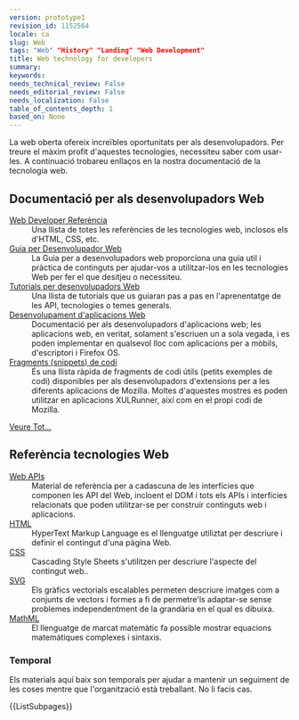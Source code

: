```yaml
---
version: prototype1
revision_id: 1152564
locale: ca
slug: Web
tags: "Web" "History" "Landing" "Web Development"
title: Web technology for developers
summary: 
keywords: 
needs_technical_review: False
needs_editorial_review: False
needs_localization: False
table_of_contents_depth: 1
based_on: None
---
```

<p>La web oberta ofereix increïbles oportunitats per als desenvolupadors. Per treure el màxim profit d'aquestes tecnologies, necessiteu saber com usar-les. A continuació trobareu enllaços en la nostra documentació de la tecnologia web.</p>

<div class="row topicpage-table">
<div class="section">
<h2 class="Documentation" id="Docs_for_add-on_developers" name="Docs_for_add-on_developers">Documentació per als desenvolupadors Web</h2>

<dl>
 <dt><a href="/en-US/docs/Web/Reference">Web Developer Referència</a></dt>
 <dd>Una llista de totes les referències de les tecnologies web, inclosos els d'HTML, CSS, etc.</dd>
 <dt><a href="/en-US/docs/Web/Guide">Guia per Desenvolupador Web</a></dt>
 <dd>La Guia per a desenvolupadors web proporciona una guia util i pràctica de continguts per ajudar-vos a utilitzar-los en les tecnologies Web per fer el que desitjeu o necessiteu.</dd>
 <dt><a href="/en-US/docs/Web/Tutorials">Tutorials per desenvolupadors Web</a></dt>
 <dd>Una llista de tutorials que us guiaran pas a pas en l'aprenentatge de les API, tecnologies o temes generals.</dd>
 <dt><a href="/en-US/docs/Web/Apps">Desenvolupament d'aplicacions Web</a></dt>
 <dd>Documentació per als desenvolupadors d'aplicacions web; les aplicacions web, en veritat, solament s'escriuen un a sola vegada, i es poden implementar en qualsevol lloc com aplicacions per a mòbils, d'escriptori i Firefox OS.</dd>
 <dt><a href="/en-US/docs/Code_snippets">Fragments (snippets) de codi</a></dt>
 <dd>És una llista ràpida de fragments de codi útils (petits exemples de codi) disponibles per als desenvolupadors d'extensions per a les diferents aplicacions de Mozilla. Moltes d'aquestes mostres es poden utilitzar en aplicacions XULRunner, així com en el propi codi de Mozilla.</dd>
</dl>

<p><span class="alllinks"><a href="/en-US/docs/tag/Web">Veure Tot...</a></span></p>
</div>

<div class="section">
<h2 class="Documentation" id="Docs_for_add-on_developers" name="Docs_for_add-on_developers">Referència tecnologies Web</h2>

<dl>
 <dt><a href="/en-US/docs/Web/API">Web APIs</a></dt>
 <dd>Material de referència per a cadascuna de les interfícies que componen les API del Web, incloent el DOM i tots els APIs i interfícies relacionats que poden utilitzar-se per construir continguts web i aplicacions.</dd>
 <dt><a href="/en-US/docs/Web/HTML">HTML</a></dt>
 <dd>HyperText Markup Language es el llenguatge utiliztat per descriure i definir el contingut d'una pàgina Web.</dd>
 <dt><a href="/en-US/docs/Web/CSS">CSS</a></dt>
 <dd>Cascading Style Sheets s'utilitzen per descriure l'aspecte del contingut web..</dd>
 <dt><a href="/en-US/docs/SVG">SVG</a></dt>
 <dd>Els gràfics vectorials escalables permeten descriure imatges com a conjunts de vectors i formes a fi de permetre'ls adaptar-se sense problemes independentment de la grandària en el qual es dibuixa.</dd>
 <dt><a href="/en-US/docs/Web/MathML">MathML</a></dt>
 <dd>El llenguatge de marcat matemàtic fa possible mostrar equacions matemàtiques complexes i sintaxis.</dd>
</dl>
</div>
</div>

<h3 id="Temporary" name="Temporary">Temporal</h3>

<p>Els materials aquí baix son temporals per ajudar a mantenir un seguiment de les coses mentre que l'organització està treballant. No li facis cas.</p>

<div>{{ListSubpages}}</div>

